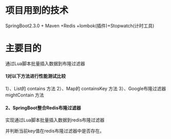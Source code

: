 # 项目用到的技术
SpringBoot2.3.0 + Maven +Redis +lombok(插件)+Stopwatch(计时工具)

# 主要目的
通过Lua脚本批量插入数据到布隆过滤器

#### 1对以下方法进行性能测试比较
1）、List的 contains 方法
2）、Map的 containsKey 方法
3）、Google布隆过滤器 mightContain 方法

#### 2、SpringBoot整合Redis布隆过滤器

实现通过Lua脚本批量插入数据到redis布隆过滤器

并判断当前key值在redis布隆过滤器中是否存在。

